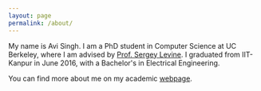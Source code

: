 ```yaml
---
layout: page
permalink: /about/
---
```


My name is Avi Singh. I am a PhD student in Computer Science at UC Berkeley, where I am advised by [Prof. Sergey Levine](https://people.eecs.berkeley.edu/~svlevine/). I graduated from IIT-Kanpur in June 2016, with a Bachelor's in Electrical Engineering. 

You can find more about me on my academic [webpage](http://people.eecs.berkeley.edu/~avisingh/). 
